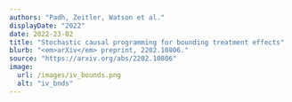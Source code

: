 ```yaml
---
authors: "Padh, Zeitler, Watson et al."
displayDate: "2022"
date: 2022-23-02
title: "Stochastic causal programming for bounding treatment effects"
blurb: "<em>arXiv</em> preprint, 2202.10806."
source: "https://arxiv.org/abs/2202.10806"
image:
  url: /images/iv_bounds.png
  alt: "iv_bnds"
---
```

